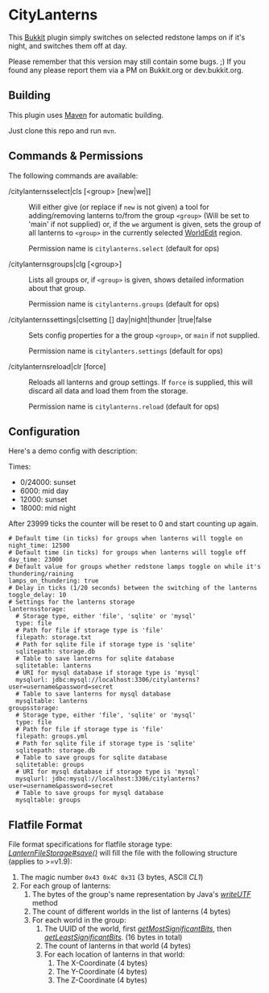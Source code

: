 CityLanterns
============

This [Bukkit](http://bukkit.org/) plugin simply switches on selected redstone lamps on if it's night, and switches them off at day.

Please remember that this version may still contain some bugs. ;) If you found any please report them via a PM on Bukkit.org or dev.bukkit.org.


Building
--------
This plugin uses [Maven](http://maven.apache.org/) for automatic building.

Just clone this repo and run `mvn`.

Commands & Permissions
----------------------

The following commands are available:

<dl>
<dt>/citylanternsselect|cls [&lt;group&gt; [new|we]]</dt>
<dd>
<p>Will either give (or replace if <code>new</code> is not given) a tool for adding/removing lanterns to/from the group <code>&lt;group&gt;</code> (Will be set to 'main' if not supplied) or, if the <code>we</code> argument is given, sets the group of all lanterns to <code>&lt;group&gt;</code> in the currently selected <a href="http://dev.bukkit.org/bukkit-plugins/worldedit/">WorldEdit</a> region.</p>
<p>Permission name is <code>citylanterns.select</code> (default for ops)</p>
</dd>
<dt>/citylanternsgroups|clg [&lt;group&gt;]</dt>
<dd>
<p>Lists all groups or, if <code>&lt;group&gt;</code> is given, shows detailed information about that group.</p>
<p>Permission name is <code>citylanterns.groups</code> (default for ops)</p>
</dd>
<dt>/citylanternssettings|clsetting [<group>] day|night|thunder <number>|true|false</dt>
<dd>
<p>Sets config properties for a the group <code>&lt;group&gt;</code>, or <code>main</code> if not supplied.</p>
<p>Permission name is <code>citylanters.settings</code> (default for ops)</p>
</dd>
<dt>/citylanternsreload|clr [force]</dt>
<dd>
<p>Reloads all lanterns and group settings. If <code>force</code> is supplied, this will discard all data and load them from the storage.</p>
<p>Permission name is <code>citylanterns.reload</code> (default for ops)</p>
</dd>
</dl>


Configuration
-------------

Here's a demo config with description:

Times:
- 0/24000: sunset
- 6000: mid day
- 12000: sunset
- 18000: mid night

After 23999 ticks the counter will be reset to 0 and start counting up again.

```
# Default time (in ticks) for groups when lanterns will toggle on
night_time: 12500
# Default time (in ticks) for groups when lanterns will toggle off
day_time: 23000
# Default value for groups whether redstone lamps toggle on while it's thundering/raining
lamps_on_thundering: true
# Delay in ticks (1/20 seconds) between the switching of the lanterns
toggle_delay: 10
# Settings for the lanterns storage
lanternsstorage:
  # Storage type, either 'file', 'sqlite' or 'mysql'
  type: file
  # Path for file if storage type is 'file'
  filepath: storage.txt
  # Path for sqlite file if storage type is 'sqlite'
  sqlitepath: storage.db
  # Table to save lanterns for sqlite database
  sqlitetable: lanterns
  # URI for mysql database if storage type is 'mysql'
  mysqlurl: jdbc:mysql://localhost:3306/citylanterns?user=username&password=secret
  # Table to save lanterns for mysql database
  mysqltable: lanterns
groupsstorage:
  # Storage type, either 'file', 'sqlite' or 'mysql'
  type: file
  # Path for file if storage type is 'file'
  filepath: groups.yml
  # Path for sqlite file if storage type is 'sqlite'
  sqlitepath: storage.db
  # Table to save groups for sqlite database
  sqlitetable: groups
  # URI for mysql database if storage type is 'mysql'
  mysqlurl: jdbc:mysql://localhost:3306/citylanterns?user=username&password=secret
  # Table to save groups for mysql database
  mysqltable: groups
```

Flatfile Format
-----------

File format specifications for flatfile storage type:
*[LanternFileStorage#save()](https://github.com/ase34/CityLanterns/blob/master/src/main/java/me/ase34/citylanterns/storage/LanternFileStorage.java#L32)* 
will fill the file with the following structure (applies to >=v1.9):

<ol>
<li>The magic number <code>0x43 0x4C 0x31</code> (3 bytes, ASCII <em>CL1</em>)</li>
<li>For each group of lanterns:
<ol>
<li>The bytes of the group's name representation by Java's <em><a href="http://docs.oracle.com/javase/1.4.2/docs/api/java/io/DataOutput.html#writeUTF(java.lang.String)">writeUTF</a></em> method</li>
<li>The count of different worlds in the list of lanterns (4 bytes)</li>
<li>For each world in the group:
<ol>
<li>The UUID of the world, first <em><a href="http://docs.oracle.com/javase/6/docs/api/java/util/UUID.html#getMostSignificantBits()">getMostSignificantBits</a></em>, 
then <em><a href="http://docs.oracle.com/javase/6/docs/api/java/util/UUID.html#getLeastSignificantBits()">getLeastSignificantBits</a></em>. (16 bytes in total)</li>
<li>The count of lanterns in that world (4 bytes)</li>
<li>For each location of lanterns in that world:
<ol>
<li>The X-Coordinate (4 bytes)</li>
<li>The Y-Coordinate (4 bytes)</li>
<li>The Z-Coordinate (4 bytes)</li>
</ol>
</li>
</ol>
</li>
</ol>
</li>
</ol>
